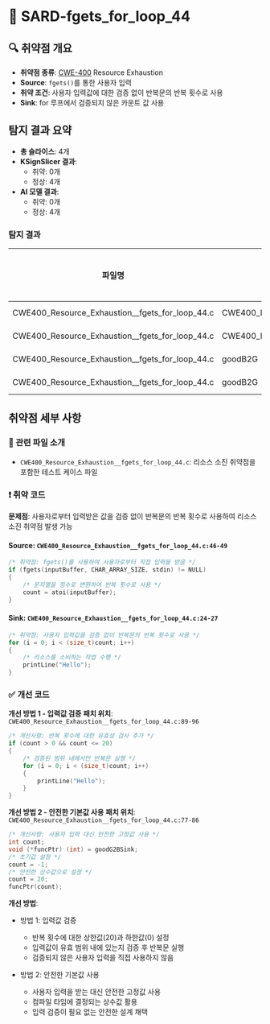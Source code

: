 # 📁 SARD-fgets_for_loop_44

## 🔍 취약점 개요
* **취약점 종류**: [CWE-400](https://cwe.mitre.org/data/definitions/400.html) Resource Exhaustion
* **Source**: `fgets()`를 통한 사용자 입력
* **취약 조건**: 사용자 입력값에 대한 검증 없이 반복문의 반복 횟수로 사용
* **Sink**: for 루프에서 검증되지 않은 카운트 값 사용

## 탐지 결과 요약
* **총 슬라이스**: 4개
* **KSignSlicer 결과**:
  - 취약: 0개
  - 정상: 4개
* **AI 모델 결과**:
  - 취약: 0개
  - 정상: 4개

### 탐지 결과
| 파일명 | 호출 함수 | Source | Sink | idx | CWE-ID | 카테고리 | 기준 | 라인 | 라벨 | 토큰 길이 | 예측 |
|--------|-----------|---------|------|-----|---------|-----------|------|------|------|-----------|------|
| CWE400_Resource_Exhaustion__fgets_for_loop_44.c | CWE400_Resource_Exhaustion__fgets_for_loop_44_bad | False | True | 0 | CWE-400 | CallExpression | fgets | 46 | 0 | 48 | 0 |
| CWE400_Resource_Exhaustion__fgets_for_loop_44.c | CWE400_Resource_Exhaustion__fgets_for_loop_44_bad | False | True | 1 | CWE-400 | CallExpression | atoi | 49 | 0 | 56 | 0 |
| CWE400_Resource_Exhaustion__fgets_for_loop_44.c | goodB2G | False | True | 2 | CWE-400 | CallExpression | fgets | 113 | 0 | 48 | 0 |
| CWE400_Resource_Exhaustion__fgets_for_loop_44.c | goodB2G | False | True | 3 | CWE-400 | CallExpression | atoi | 116 | 0 | 56 | 0 |

## 취약점 세부 사항
### 📁 관련 파일 소개
* `CWE400_Resource_Exhaustion__fgets_for_loop_44.c`: 리소스 소진 취약점을 포함한 테스트 케이스 파일

### ❗️ 취약 코드
**문제점**: 사용자로부터 입력받은 값을 검증 없이 반복문의 반복 횟수로 사용하여 리소스 소진 취약점 발생 가능

#### Source: `CWE400_Resource_Exhaustion__fgets_for_loop_44.c:46-49`
```c
/* 취약점: fgets()를 사용하여 사용자로부터 직접 입력을 받음 */
if (fgets(inputBuffer, CHAR_ARRAY_SIZE, stdin) != NULL)
{
    /* 문자열을 정수로 변환하여 반복 횟수로 사용 */
    count = atoi(inputBuffer);
}
```

#### Sink: `CWE400_Resource_Exhaustion__fgets_for_loop_44.c:24-27`
```c
/* 취약점: 사용자 입력값을 검증 없이 반복문의 반복 횟수로 사용 */
for (i = 0; i < (size_t)count; i++)
{
    /* 리소스를 소비하는 작업 수행 */
    printLine("Hello");
}
```

### ✅ 개선 코드
**개선 방법 1 - 입력값 검증**
**패치 위치**: `CWE400_Resource_Exhaustion__fgets_for_loop_44.c:89-96`

```c
/* 개선사항: 반복 횟수에 대한 유효성 검사 추가 */
if (count > 0 && count <= 20)
{
    /* 검증된 범위 내에서만 반복문 실행 */
    for (i = 0; i < (size_t)count; i++)
    {
        printLine("Hello");
    }
}
```

**개선 방법 2 - 안전한 기본값 사용**
**패치 위치**: `CWE400_Resource_Exhaustion__fgets_for_loop_44.c:77-86`

```c
/* 개선사항: 사용자 입력 대신 안전한 고정값 사용 */
int count;
void (*funcPtr) (int) = goodG2BSink;
/* 초기값 설정 */
count = -1;
/* 안전한 상수값으로 설정 */
count = 20;
funcPtr(count);
```

**개선 방법**:
* 방법 1: 입력값 검증
  - 반복 횟수에 대한 상한값(20)과 하한값(0) 설정
  - 입력값이 유효 범위 내에 있는지 검증 후 반복문 실행
  - 검증되지 않은 사용자 입력을 직접 사용하지 않음

* 방법 2: 안전한 기본값 사용
  - 사용자 입력을 받는 대신 안전한 고정값 사용
  - 컴파일 타임에 결정되는 상수값 활용
  - 입력 검증이 필요 없는 안전한 설계 채택 